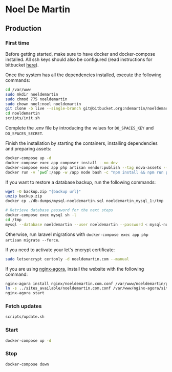 # Noel De Martin

## Production

### First time

Before getting started, make sure to have docker and docker-compose installed. All ssh keys should also be configured (read instructions for bitbucket [here](https://confluence.atlassian.com/bitbucket/set-up-an-ssh-key-728138079.html)).

Once the system has all the dependencies installed, execute the following commands:

```sh
cd /var/www
sudo mkdir noeldemartin
sudo chmod 775 noeldemartin
sudo chown noel:noel noeldemartin
git clone -b live --single-branch git@bitbucket.org:ndemartin/noeldemartin.git
cd noeldemartin
scripts/init.sh
```

Complete the .env file by introducing the values for `DO_SPACES_KEY` and `DO_SPACES_SECRET`.

Finish the installation by starting the containers, installing dependencies and preparing assets:

```sh
docker-compose up -d
docker-compose exec app composer install --no-dev
docker-compose exec app php artisan vendor:publish --tag nova-assets --force
docker run -v `pwd`:/app -w /app node bash -c "npm install && npm run production"
```

If you want to restore a database backup, run the following commands:

```sh
wget -O backup.zip "{backup url}"
unzip backup.zip
docker cp ./db-dumps/mysql-noeldemartin.sql noeldemartin_mysql_1:/tmp

# Retrieve database password for the next steps
docker-compose exec mysql sh -l
cd /tmp
mysql --database noeldemartin --user noeldemartin --password < mysql-noeldemartin.sql
```

Otherwise, run laravel migrations with `docker-compose exec app php artisan migrate --force`.

If you need to activate your let's encrypt certificate:

```sh
sudo letsencrypt certonly -d noeldemartin.com --manual
```

If you are using [nginx-agora](https://github.com/noeldemartin/nginx-agora), install the website with the following command:

```sh
nginx-agora install nginx/noeldemartin.com.conf /var/www/noeldemartin/public
ln -s ../sites_available/noeldemartin.com.conf /var/www/nginx-agora/sites_enabled
nginx-agora start
```

### Fetch updates

```sh
scripts/update.sh
```

### Start

```sh
docker-compose up -d
```

### Stop

```
docker-compose down
```
